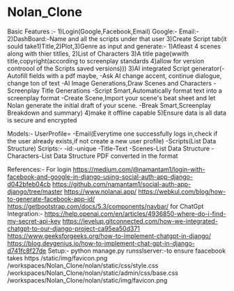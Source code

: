 # Nolan_Clone
Basic Features :-
    1)Login(Google,Facebook,Email)
        Google:-
        Email:-
    2)DashBoard:-Name  and all the scripts under that user
    3)Create Script tab(it sould take1)Title,2)Plot,3)Genre as input 
                and generate:-
                            1)Atleast 4 scenes along with thier titlles,
                            2)List of Characters
                            3)A title page(wwith title,copyright(according to screenplay standards
                            4)allow for version controool of the Scripts saved versions)))
    3)AI integrated Script generator(-Autofill fields  with a pdf maybe,
                                    -Ask AI change accent, continue dialogue, change ton of text
                                    -AI Image Generations,Draw Scenes and Characters
                                    -Screenplay Title Generations
                                    -Script Smart,Automatically format text into a screenplay format
                                    -Create Scene,Import your scene's beat sheet and let Nolan generate the initial draft of your scene.
                                    -Break Smart,Screenplay Breakdown and summary)
    4)make it offline capable
    5)Ensure data is all data is secure and encrypted 

Models:-
    UserProfile=
        -Email(Everytime one successfully logs in,check if the user already exists,if not create a new user profile)
        -Scripts(List Data Structure)
    Scripts:-
        -id:-unique
        -Title-Text
        -Scenes-List Data Structure
        -Characters-List Data Structure
        PDF converted in the format

References:-
    For  login
        https://medium.com/@namantam1/login-with-facebook-and-google-in-django-using-social-auth-app-django-d042bfeb04cb
        https://github.com/namantam1/social-auth-app-django/tree/master
        https://www.nolanai.app/
        https://webkul.com/blog/how-to-generate-facebook-app-id/
        https://getbootstrap.com/docs/5.3/components/navbar/
    for ChatGpt Integration:-
        https://help.openai.com/en/articles/4936850-where-do-i-find-my-secret-api-key
        https://levelup.gitconnected.com/how-we-integrated-chatgpt-to-our-django-project-ca95ea50d371
        https://www.geeksforgeeks.org/how-to-implement-chatgpt-in-django/
        https://blog.devgenius.io/how-to-implement-chat-gpt-in-django-d741fc8f27de
Setup:-
    python manage.py runsslserver:-to ensure faacebook takes https
    /static/img/favicon.png
    /workspaces/Nolan_Clone/nolan/static/css/style.css
    /workspaces/Nolan_Clone/nolan/static/admin/css/base.css
    /workspaces/Nolan_Clone/nolan/static/img/favicon.png
